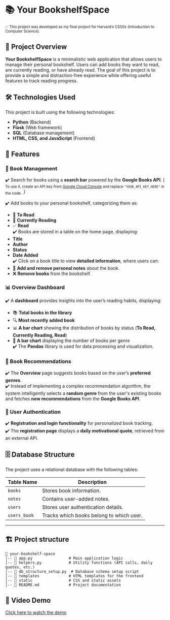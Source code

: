 # 📚 Your BookshelfSpace
<sub>✅ This project was developed as my final project for Harvard’s CS50x (Introduction to Computer Science).</sub>


## 📌 Project Overview  
**Your BookshelfSpace** is a minimalistic web application that allows users to manage their personal bookshelf. Users can add books they want to read, are currently reading, or have already read. The goal of this project is to provide a simple and distraction-free experience while offering useful features to track reading progress.  

## 🛠 Technologies Used  
This project is built using the following technologies:  
- **Python** (Backend)  
- **Flask** (Web framework)  
- **SQL** (Database management)  
- **HTML, CSS, and JavaScript** (Frontend)  

## 🚀 Features  

### 📖 Book Management  
✔️ Search for books using a **search bar** powered by the **Google Books API**. 
(<sub> To use it, create an API key from [Google Cloud Console](https://console.cloud.google.com/) and replace `"YOUR_API_KEY_HERE"` in the code. .</sub>)

✔️ Add books to your personal bookshelf, categorizing them as:  
   - 📍 **To Read**  
   - 📖 **Currently Reading**  
   - ✅ **Read**  
✔️ Books are stored in a table on the home page, displaying:  
   - **Title**  
   - **Author**  
   - **Status**  
   - **Date Added**  
✔️ Click on a book title to view **detailed information**, where users can:  
   - 📝 **Add and remove personal notes** about the book.  
   - ❌ **Remove books** from the bookshelf.  

### 📊 Overview Dashboard  
✔️ A **dashboard** provides insights into the user’s reading habits, displaying:  
   - 📚 **Total books in the library**  
   - 🔍 **Most recently added book**  
   - 📊 **A bar chart** showing the distribution of books by status (**To Read, Currently Reading, Read**)  
   - 📖 **A bar chart** displaying the number of books per genre  
✔️ The **Pandas** library is used for data processing and visualization.  

### 🤖 Book Recommendations  
✔️ The **Overview** page suggests books based on the user’s **preferred genres**.  
✔️ Instead of implementing a complex recommendation algorithm, the system intelligently selects a **random genre** from the user's existing books and fetches **new recommendations** from the **Google Books API**.  

### 🔑 User Authentication  
✔️ **Registration and login functionality** for personalized book tracking.  
✔️ The **registration page** displays a **daily motivational quote**, retrieved from an external API.

## 🗄 Database Structure  
The project uses a relational database with the following tables:  

| Table Name  | Description |
|-------------|------------|
| `books`      | Stores book information. |
| `notes`      | Contains user-added notes. |
| `users`      | Stores user authentication details. |
| `users_book` | Tracks which books belong to which user. |

---

## 🏗️ Project structure
```
📂 your-bookshelf-space
│-- 📄 app.py                # Main application logic
│-- 📄 helpers.py            # Utility functions (API calls, daily quotes, etc.)
│-- 📄 db_structure_setup.py  # Database schema setup script
│-- 📂 templates             # HTML templates for the frontend
│-- 📂 static                # CSS and static assets
│-- 📄 README.md             # Project documentation
```

## 🎥 Video Demo  
[Click here to watch the demo](https://www.youtube.com/watch?v=TtKnFycGcK8) 
